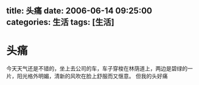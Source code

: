 title: 头痛
date: 2006-06-14 09:25:00
categories:  生活
tags: [生活]
---

# 头痛
今天天气还是不错的，坐上去公司的车，车子穿梭在林荫道上，两边是碧绿的一片，阳光格外明媚，清新的风吹在脸上舒服而又惬意。
但我的头好痛